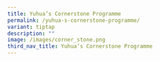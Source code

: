 ```yaml
---
title: Yuhua’s Cornerstone Programme
permalink: /yuhua-s-cornerstone-programme/
variant: tiptap
description: ""
image: /images/corner_stone.png
third_nav_title: Yuhua’s Cornerstone Programme
---
```

